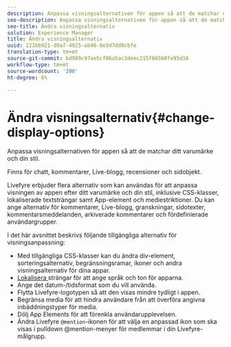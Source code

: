 ```yaml
---
description: Anpassa visningsalternativen för appen så att de matchar ditt varumärke och din stil.
seo-description: Anpassa visningsalternativen för appen så att de matchar ditt varumärke och din stil.
seo-title: Ändra visningsalternativ
solution: Experience Manager
title: Ändra visningsalternativ
uuid: 121bb921-d9a7-4925-ab46-8e3d7dd0cbfe
translation-type: tm+mt
source-git-commit: bd989c97ae5cf06a5ac3deec215f865b0fe95d16
workflow-type: tm+mt
source-wordcount: '200'
ht-degree: 0%

---
```



# Ändra visningsalternativ{#change-display-options}

Anpassa visningsalternativen för appen så att de matchar ditt varumärke och din stil.

Finns för chatt, kommentarer, Live-blogg, recensioner och sidobjekt.

Livefyre erbjuder flera alternativ som kan användas för att anpassa visningen av appen efter ditt varumärke och din stil, inklusive CSS-klasser, lokaliserade textsträngar samt App-element och mediestriktioner. Du kan ange alternativ för kommentarer, Live-blogg, granskningar, sidotexter, kommentarsmeddelanden, arkiverade kommentarer och fördefinierade användargrupper.

I det här avsnittet beskrivs följande tillgängliga alternativ för visningsanpassning:

* Med tillgängliga CSS-klasser kan du ändra div-element, sorteringsalternativ, begränsningsramar, ikoner och andra visningsalternativ för dina appar.
* [Lokalisera ](/help/using/c-settings-other/c-translation-sets/c-localize-strings.md) strängar för att ange språk och ton för apparna.
* Ange det datum-/tidsformat som du vill använda.
* Flytta Livefyre-logotypen så att den visas mindre tydligt i appen.
* Begränsa media för att hindra användare från att överföra angivna inbäddningstyper för media.
* Dölj App Elements för att förenkla användarupplevelsen.
* Ändra Livefyre `@mention`-ikonen för att välja en anpassad ikon som ska visas i pulldown @mention-menyer för medlemmar i din Livefyre-målgrupp.

